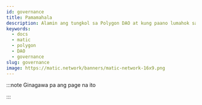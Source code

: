 ```yaml
---
id: governance
title: Pamamahala
description: Alamin ang tungkol sa Polygon DAO at kung paano lumahok sa pamamahala ng Polygon
keywords:
  - docs
  - matic
  - polygon
  - DAO
  - governance
slug: governance
image: https://matic.network/banners/matic-network-16x9.png
---
```


<!-- This page is a WIP -->

:::note Ginagawa pa ang page na ito

:::
